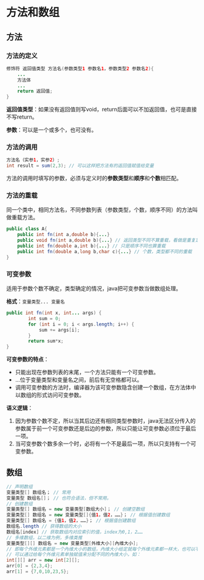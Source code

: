 # 方法和数组

## 方法

### 方法的定义

```java
修饰符 返回值类型 方法名(参数类型1 参数名1，参数类型2 参数名2){
    ...
    方法体
    ...
    return 返回值;
}
```

**返回值类型**：如果没有返回值则写void，return后面可以不加返回值，也可是直接不写return。

**参数**：可以是一个或多个，也可没有。

### 方法的调用

```java
方法名（实参1，实参2）;
int result = sum(2,3); // 可以这样把方法有的返回值赋值给变量
```

方法的调用时填写的参数，必须与定义时的**参数类型**和**顺序**和**个数**相匹配。

### 方法的重载

同一个类中，相同方法名，不同参数列表（参数类型，个数，顺序不同）的方法叫做重载方法。

```java
public class A{
    public int fn(int a,double b){...}
    public void fn(int a,double b){...} // 返回类型不同不算重载，看做是重复定义。
    public int fn(double a,int b){...} // 只是顺序不同也算重载
    public int fn(double a,long b,char c){...} // 个数，类型都不同的重载
}
```

### 可变参数

适用于参数个数不确定，类型确定的情况，java把可变参数当做数组处理。

**格式**：`变量类型... 变量名` 

```java
public int fn(int x, int... args) {
        int sum = 0;
        for (int i = 0; i < args.length; i++) {
            sum += args[i];
        }
        return sum*x;
}
```

**可变参数的特点**：

- 只能出现在参数列表的末尾，一个方法只能有一个可变参数。 
- ...位于变量类型和变量名之间，前后有无空格都可以。
- 调用可变参数的方法时，编译器为该可变参数隐含创建一个数组，在方法体中以数组的形式访问可变参数。

**语义逻辑**：

1. 因为参数个数不定，所以当其后边还有相同类型参数时，java无法区分传入的参数属于前一个可变参数还是后边的参数，所以只能让可变参数必须位于最后一项。
2. 当可变参数个数多余一个时，必将有一个不是最后一项，所以只支持有一个可变参数。

## 数组

```java
// 声明数组
变量类型[] 数组名； // 常用
变量类型 数组名[]； // 也符合语法，但不常用。
// 创建数组
变量类型[] 数组名 = new 变量类型[数组大小]； // 创建空数组
变量类型[] 数组名 = new 变量类型[]{值1，值2，……}； // 根据值创建数组
变量类型[] 数组名 = {值1，值2，……}； // 根据值创建数组
数组名.length // 获得数组的大小
数组名[index] // 获取数组内对应索引的值，index为0,1，2……
// 多维数组，以二维为例，多维类推
变量类型[][] 数组名 = new 变量类型[外维大小][內维大小];
// 即每个外维元素都是一个內维大小的数组，內维大小给定就每个外维元素都一样大，也可以不写。
// 可以通过给每个外维元素单独赋值来分配不同的內维大小，如：
int[][] arr = new int[2][];
arr[0] = {2,3,4};
arr[1] = {7,0,10,23,5};
```

